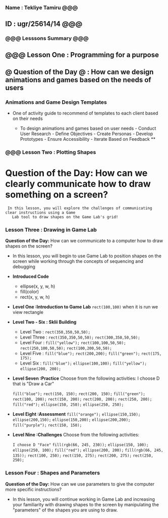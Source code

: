
   ###  Name : Tekliye Tamiru @@@

   ##   ID : ugr/25614/14   @@@

  ###  @@@ Lesssons Summary @@@ ###
   

## @@@  Lesson One : Programming for a purpose

## @ Question of the Day @ : How can we design animations and games based on the needs of users  ## 

  ### Animations and Game Design Templates

 - One of activity guide to recommend of templates to each client based on their needs
    
    - To design animations and games based on user needs
          - Conduct User Research
          - Define Objectives
          - Create Personas
          - Develop Prototypes
          - Ensure Accessibility
          - Iterate Based on Feedback
**

### @@@ Lesson Two : Plotting Shapes

 # Question of the Day: How can we clearly communicate how to draw something on a screen? #

     In this lesson, you will explore the challenges of communicating clear instructions using a Game 
       Lab tool to draw shapes on the Game Lab's grid! 
### Lesson Three : Drawing in Game Lab
 **Question of the Day:** How can we communicate to a computer how to draw shapes on the screen?
   - In this lesson, you will begin to use Game Lab to position shapes on the screen while working through the concepts of sequencing and debugging
- **Introduced Code**
   - ellipse(x, y, w, h)
   - fill(color)
   - rect(x, y, w, h)
- **Level One  :Introduction to Game Lab**
      `rect(100,100)`
      when it is run we view rectangle
- **Level Two - Six : Sklii Building**

   - Level Two :
      `rect(350,350,50,50);`
   - Level Three :
      `rect(350,350,50,50);`
      `rect(300,350,50,50);`
   -  Level Four :
      `fill("yellow");`
      `rect(100,100,50,50);`
      `rect(250,100,50,50);`
      `rect(100,200,50,50);`
   - Level Five :
      `fill("blue");`
      `rect(200,200);`
      `fill("green");`
      `rect(175, 175);`
   - Level Six :
      `fill("blue");`
      `ellipse(100,100);`
      `fill("yellow");`
      `ellipse(200, 200);`


- **Level Seven  :Practice**
   Choose from the following activities:
     I choose D that is "Draw a Car"

     `fill("blue");`
     `rect(150, 150);`
     `rect(200, 150);`
     `fill("green");`
     `rect(100, 200);`
     `rect(150, 200);`
     `rect(200, 200);`
     `rect(250, 200);`
     `fill("red");`
     `ellipse(150, 250);`
     `ellipse(250, 250);`

- **Level Eight  :Assessment**
      `fill("orange");`
      `ellipse(150,150);`
      `ellipse(200,150);`
      `ellipse(150,200);`
      `ellipse(200,200);`
      `fill("purple");`
      `rect(150, 150);`

- **Level Nine  :Challenges**
  Choose from the following activities:

   `I choose D "Face"`
   `fill(rgb(66, 245, 230));`
   `ellipse(150, 100);`
   `ellipse(250, 100);`
   `fill("red");`
   `ellipse(200, 200);`
   `fill(rgb(66, 245, 135));`
   `rect(100, 250);`
   `rect(150, 275);`
   `rect(200, 275);`
   `rect(250, 250);`
### Lesson Four : Shapes and Parameters
  **Question of the Day:** How can we use parameters to give the computer more specific instructions?

   - In this lesson, you will continue working in Game Lab and increasing your familiarity with drawing shapes to the screen by manipulating the "parameters" of the shapes you are using to draw.


